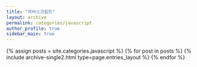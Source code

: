 ```yaml
---
title: "자바스크립트"
layout: archive
permalink: categories/javascript
author_profile: true
sidebar_main: true
---
```



{% assign posts = site.categories.javascript %}
{% for post in posts %} {% include archive-single2.html type=page.entries_layout %} {% endfor %}
